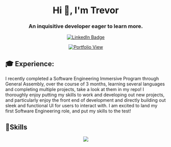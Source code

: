 <div id="description" align="center">
<h1 align="center">Hi 👋, I'm Trevor</h1>
<h3 align="center">An inquisitive developer eager to learn more.</h3>

[![LinkedIn Badge](https://img.shields.io/badge/-Trevor-blue?style=flat&logo=Linkedin&logoColor=black)](https://www.linkedin.com/in/trevor-campbell-a9188624a/)
  
[![Portfolio View](https://img.shields.io/badge/Portfolio-View-blue)](https://trev-portfolio.netlify.app/)

  
 </div>


<h2 align="left">🎓 Experience: </h2>
<p align="left"> I recently completed a Software Engineering Immersive Program through General Assembly, over the course of 3 months, learning several languages and completing multiple projects, take a look at them in my repo!
I thoroughly enjoy putting my skills to work and developing out new projects, and particularly enjoy the front end of development and directly building out sleek and functional UI for users to interact with. I am excited to land my first Software Engineering role, and put my skills to the test! </p>

<h2 align="left">👾Skills</h2>
<p align="center">
  <a href="https://skillicons.dev">
    <img src="https://skillicons.dev/icons?i=react,js,postgres,nodejs,django,mongodb,html,css,vscode,replit,materialui,heroku,github," />
  </a>
</p>
  

